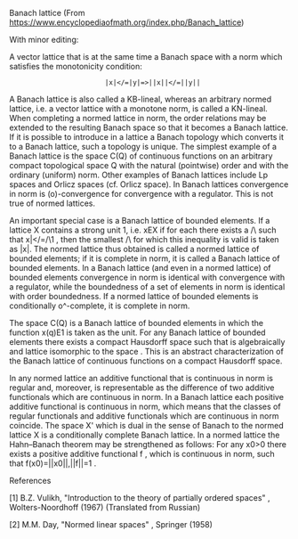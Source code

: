 Banach lattice 
(From https://www.encyclopediaofmath.org/index.php/Banach_lattice)

With minor editing:

A vector lattice that is at the same time a Banach space with a norm which satisfies the monotonicity condition:

                        
                            |x|</=|y|=>||x||</=||y||
                              

A Banach lattice is also called a KB-lineal, whereas an arbitrary normed lattice, i.e. a vector lattice with a monotone norm, is called a KN-lineal. When completing a normed lattice in norm, the order relations may be extended to the resulting Banach space so that it becomes a Banach lattice. If it is possible to introduce in a lattice a Banach topology which converts it to a Banach lattice, such a topology is unique. The simplest example of a Banach lattice is the space C(Q) of continuous functions on an arbitrary compact topological space Q with the natural (pointwise) order and with the ordinary (uniform) norm. Other examples of Banach lattices include Lp  spaces and Orlicz spaces (cf. Orlicz space). In Banach lattices convergence in norm is (o)-convergence for convergence with a regulator. This is not true of normed lattices.

An important special case is a Banach lattice of bounded elements. If a lattice X contains a strong unit 1, i.e. xEX if for each  there exists a /\ such that x|</=/\1 , then the smallest /\  for which this inequality is valid is taken as |x|. The normed lattice thus obtained is called a normed lattice of bounded elements; if it is complete in norm, it is called a Banach lattice of bounded elements. In a Banach lattice (and even in a normed lattice) of bounded elements convergence in norm is identical with convergence with a regulator, while the boundedness of a set of elements in norm is identical with order boundedness. If a normed lattice of bounded elements is conditionally o^-complete, it is complete in norm.

The space C(Q) is a Banach lattice of bounded elements in which the function x(q)E1 is taken as the unit. For any Banach lattice  of bounded elements there exists a compact Hausdorff space  such that  is algebraically and lattice isomorphic to the space . This is an abstract characterization of the Banach lattice of continuous functions on a compact Hausdorff space.

In any normed lattice an additive functional that is continuous in norm is regular and, moreover, is representable as the difference of two additive functionals which are continuous in norm. In a Banach lattice each positive additive functional is continuous in norm, which means that the classes of regular functionals and additive functionals which are continuous in norm coincide. The space X' which is dual in the sense of Banach to the normed lattice X is a conditionally complete Banach lattice. In a normed lattice the Hahn–Banach theorem may be strengthened as follows: For any x0>0  there exists a positive additive functional f , which is continuous in norm, such that f(x0)=||x0||,||f||=1 .

References

[1]	B.Z. Vulikh, "Introduction to the theory of partially ordered spaces" , Wolters-Noordhoff (1967) (Translated from Russian)

[2]	M.M. Day, "Normed linear spaces" , Springer (1958)
